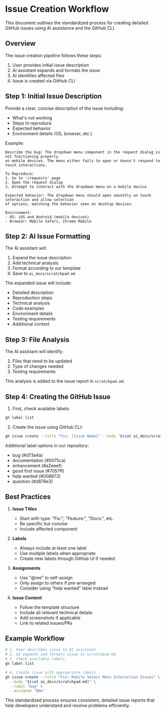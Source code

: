 # Issue Creation Workflow

This document outlines the standardized process for creating detailed GitHub issues using AI assistance and the GitHub CLI.

## Overview

The issue creation pipeline follows these steps:
1. User provides initial issue description
2. AI assistant expands and formats the issue
3. AI identifies affected files
4. Issue is created via GitHub CLI

## Step 1: Initial Issue Description

Provide a clear, concise description of the issue including:
- What's not working
- Steps to reproduce
- Expected behavior
- Environment details (OS, browser, etc.)

Example:
```
Describe the bug: The dropdown menu component in the request dialog is not functioning properly 
on mobile devices. The menu either fails to open or doesn't respond to touch interactions.

To Reproduce:
1. Go to '/requests' page
2. Open the request dialog
3. Attempt to interact with the dropdown menu on a mobile device

Expected behavior: The dropdown menu should open smoothly on touch interaction and allow selection
of options, matching the behavior seen on desktop devices.

Environment:
- OS: iOS and Android (mobile devices)
- Browser: Mobile Safari, Chrome Mobile
```

## Step 2: AI Issue Formatting

The AI assistant will:
1. Expand the issue description
2. Add technical analysis
3. Format according to our template
4. Save to `ai_docs/scratchpad.md`

The expanded issue will include:
- Detailed description
- Reproduction steps
- Technical analysis
- Code examples
- Environment details
- Testing requirements
- Additional context

## Step 3: File Analysis

The AI assistant will identify:
1. Files that need to be updated
2. Type of changes needed
3. Testing requirements

This analysis is added to the issue report in `scratchpad.md`.

## Step 4: Creating the GitHub Issue

1. First, check available labels:
```bash
gh label list
```

2. Create the issue using GitHub CLI:
```bash
gh issue create --title "Fix: [Issue Name]" --body "$(cat ai_docs/scratchpad.md)" --label "bug" --assignee "@me"
```

Additional label options in our repository:
- bug (#d73a4a)
- documentation (#0075ca)
- enhancement (#a2eeef)
- good first issue (#7057ff)
- help wanted (#008672)
- question (#d876e3)

## Best Practices

1. **Issue Titles**
   - Start with type: "Fix:", "Feature:", "Docs:", etc.
   - Be specific but concise
   - Include affected component

2. **Labels**
   - Always include at least one label
   - Use multiple labels when appropriate
   - Create new labels through GitHub UI if needed

3. **Assignments**
   - Use "@me" to self-assign
   - Only assign to others if pre-arranged
   - Consider using "help wanted" label instead

4. **Issue Content**
   - Follow the template structure
   - Include all relevant technical details
   - Add screenshots if applicable
   - Link to related issues/PRs

## Example Workflow

```bash
# 1. User describes issue to AI assistant
# 2. AI expands and formats issue in scratchpad.md
# 3. Check available labels
gh label list

# 4. Create issue with appropriate labels
gh issue create --title "Fix: Mobile Select Menu Interaction Issues" \
  --body "$(cat ai_docs/scratchpad.md)" \
  --label "bug" \
  --assignee "@me"
```

This standardized process ensures consistent, detailed issue reports that help developers understand and resolve problems efficiently.
